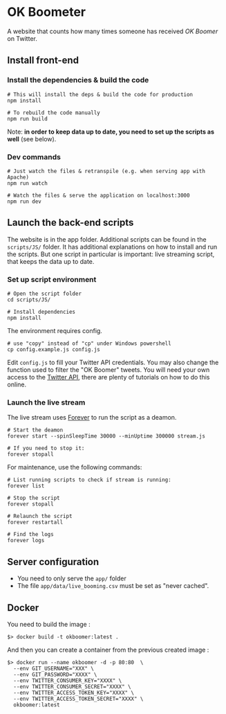# OK Boometer

A website that counts how many times someone has received *OK Boomer* on Twitter.

## Install front-end

### Install the dependencies & build the code

```
# This will install the deps & build the code for production
npm install

# To rebuild the code manually
npm run build
```

Note: **in order to keep data up to date, you need to set up the scripts as well** (see below).


### Dev commands

```
# Just watch the files & retranspile (e.g. when serving app with Apache)
npm run watch

# Watch the files & serve the application on localhost:3000
npm run dev
```


## Launch the back-end scripts

The website is in the app folder. Additional scripts can be found in the ```scripts/JS/``` folder. It has additional explanations on how to install and run the scripts. But one script in particular is important: live streaming script, that keeps the data up to date.


### Set up script environment

```
# Open the script folder
cd scripts/JS/

# Install dependencies
npm install
```

The environment requires config.
```
# use "copy" instead of "cp" under Windows powershell
cp config.example.js config.js
```
Edit ```config.js``` to fill your Twitter API credentials. You may also change the function used to filter the "OK Boomer" tweets. You will need your own access to the [Twitter API](https://apps.twitter.com/app/new), there are plenty of tutorials on how to do this online.


### Launch the live stream

The live stream uses [Forever](https://www.npmjs.com/package/forever) to run the script as a deamon.
```
# Start the deamon
forever start --spinSleepTime 30000 --minUptime 300000 stream.js

# If you need to stop it:
forever stopall
```

For maintenance, use the following commands:
```
# List running scripts to check if stream is running:
forever list

# Stop the script
forever stopall

# Relaunch the script
forever restartall

# Find the logs
forever logs
```

## Server configuration

* You need to only serve the ```app/``` folder
* The file ```app/data/live_booming.csv``` must be set as "never cached".

## Docker

You need to build the image :

```
$> docker build -t okboomer:latest .
```

And then you can create a container from the previous created image :

```
$> docker run --name okboomer -d -p 80:80  \
  --env GIT_USERNAME="XXX" \
  --env GIT_PASSWORD="XXXX" \
  --env TWITTER_CONSUMER_KEY="XXXX" \
  --env TWITTER_CONSUMER_SECRET="XXXX" \
  --env TWITTER_ACCESS_TOKEN_KEY="XXXX" \
  --env TWITTER_ACCESS_TOKEN_SECRET="XXXX" \
  okboomer:latest
```
